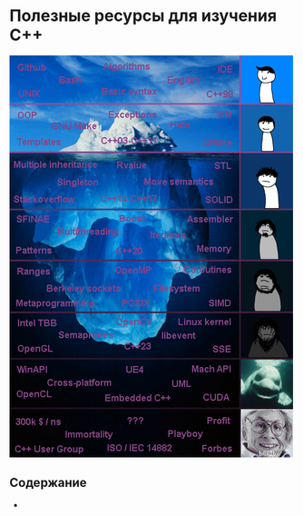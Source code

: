 # Полезные ресурсы для изучения C++

![roadmap.png](https://github.com/CodingPenguinParty/kernel/blob/master/roadmap.png)

## Содержание

- 
